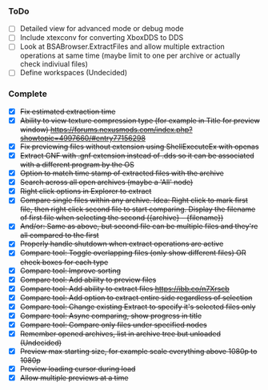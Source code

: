 ### ToDo

- [ ] Detailed view for advanced mode or debug mode
- [ ] Include xtexconv for converting XboxDDS to DDS
- [ ] Look at BSABrowser.ExtractFiles and allow multiple extraction operations at same time (maybe limit to one per archive or actually check indiviual files)
- [ ] Define workspaces (Undecided)

### Complete

- [X] ~~Fix estimated extraction time~~
- [X] ~~Ability to view texture compression type (for example in Title for preview window) https://forums.nexusmods.com/index.php?showtopic=4997660/#entry77156298~~
- [X] ~~Fix previewing files without extension using ShellExecuteEx with openas~~
- [X] ~~Extract GNF with .gnf extension instead of .dds so it can be associated with a different program by the OS~~
- [X] ~~Option to match time stamp of extracted files with the archive~~
- [X] ~~Search across all open archives (maybe a 'All' node)~~
- [X] ~~Right click options in Explorer to extract~~
- [X] ~~Compare single files within any archive. Idea: Right click to mark first file, then right click second file to start comparing. Display the filename of first file when selecting the second (\{archive\} - \{filename\})~~
- [X] ~~And/or: Same as above, but second file can be multiple files and they're all compared to the first~~
- [X] ~~Properly handle shutdown when extract operations are active~~
- [X] ~~Compare tool: Toggle overlapping files (only show different files) OR check boxes for each type~~
- [X] ~~Compare tool: Improve sorting~~
- [X] ~~Compare tool: Add ability to preview files~~
- [X] ~~Compare tool: Add ability to extract files https://ibb.co/n7Xrscb~~
- [X] ~~Compare tool: Add option to extract entire side regardless of selection~~
- [X] ~~Compare tool: Change existing Extract to specify it's selected files only~~
- [X] ~~Compare tool: Async comparing, show progress in title~~
- [X] ~~Compare tool: Compare only files under specified nodes~~
- [X] ~~Remember opened archives, list in archive tree but unloaded (Undecided)~~
- [X] ~~Preview max starting size, for example scale everything above 1080p to 1080p~~
- [X] ~~Preview loading cursor during load~~
- [X] ~~Allow multiple previews at a time~~
